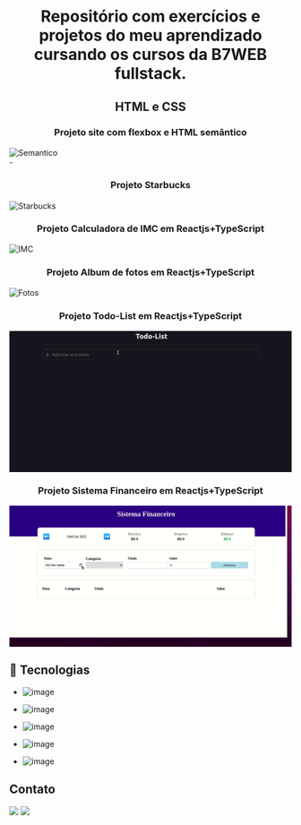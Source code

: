 <h1 align="center">
Repositório com exercícios e projetos do meu aprendizado cursando os cursos da B7WEB fullstack.
</h1>
<div>
<h2 align="center">HTML e CSS</h2>
  <h3 align="center">Projeto site com flexbox e HTML semântico</h3>
  <img align="center" alt="Semantico" src="./HTML-CSS/gif/site.gif"> 
</div>
<div>-
  <h3 align="center">Projeto Starbucks</h3>
  <img align="center" alt="Starbucks" src="./HTML-CSS/gif/starbuck.gif"> 
</div>
<div>
  <h3 align="center">Projeto Calculadora de IMC em Reactjs+TypeScript</h3>
  <img align="center" alt="IMC" src="./Reactjs+TypeScript/Projeto/calculadora-imc/src/assets/gif/video.gif"> 
</div>
<div>
  <h3 align="center">Projeto Album de fotos em Reactjs+TypeScript</h3>
  <img align="center" alt="Fotos" src="./Reactjs+TypeScript/Projeto/album-jsonPlaceholder/src/gif/video.gif"> 
</div>
<div>
  <h3 align="center">Projeto Todo-List em Reactjs+TypeScript</h3>
  <img align="center" alt="todolist" src="./Reactjs+TypeScript/Projeto/todolist/gif/todolist.gif"> 
</div>
<div>
  <h3 align="center">Projeto Sistema Financeiro em Reactjs+TypeScript</h3>
  <img align="center" alt="Sistema Financeiro" src="./Reactjs+TypeScript/Projeto/expensetrack/gif/video.gif"> 
</div>

## :rocket: Tecnologias

- ![image](https://img.shields.io/badge/HTML5-E34F26?style=for-the-badge&logo=html5&logoColor=white)
  >
- ![image](https://img.shields.io/badge/JavaScript-323330?style=for-the-badge&logo=javascript&logoColor=F7DF1E)
  >
- ![image](https://img.shields.io/badge/React-20232A?style=for-the-badge&logo=react&logoColor=61DAFB)
  >
- ![image](https://img.shields.io/badge/TypeScript-007ACC?style=for-the-badge&logo=typescript&logoColor=white)
  >
- ![image](https://img.shields.io/badge/Node.js-339933?style=for-the-badge&logo=nodedotjs&logoColor=white)

  >

## Contato

<div> 
  <a href = "mailto:doug1306@gmail.com"><img src="https://img.shields.io/badge/-Gmail-%23333?style=for-the-badge&logo=gmail&logoColor=white" target="_blank"></a>
  <a href="https://www.linkedin.com/in/douglas-dos-santos-oliveira-762a7411b/" target="_blank"><img src="https://img.shields.io/badge/-LinkedIn-%230077B5?style=for-the-badge&logo=linkedin&logoColor=white" target="_blank"></a> 
 
</div>
